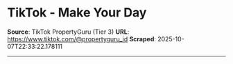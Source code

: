 # TikTok - Make Your Day

**Source**: TikTok PropertyGuru (Tier 3)
**URL**: https://www.tiktok.com/@propertyguru_id
**Scraped**: 2025-10-07T22:33:22.178111

---


